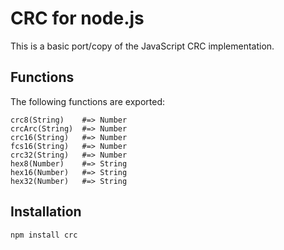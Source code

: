 # CRC for node.js

This is a basic port/copy of the JavaScript CRC implementation.

## Functions

The following functions are exported:

    crc8(String)	#=> Number
    crcArc(String)	#=> Number
    crc16(String)	#=> Number
    fcs16(String)	#=> Number
    crc32(String)	#=> Number
    hex8(Number)	#=> String
    hex16(Number)	#=> String
    hex32(Number)	#=> String

## Installation

    npm install crc
